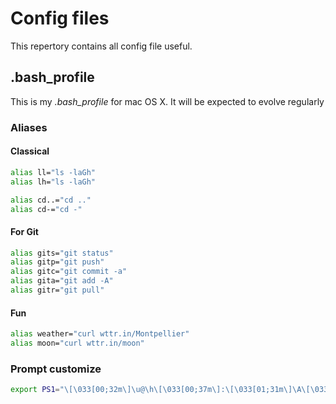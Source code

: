# Config files

This repertory contains all config file useful.

## .bash_profile

This is my *.bash_profile* for mac OS X.
It will be expected to evolve regularly

### Aliases

#### Classical

```bash
alias ll="ls -laGh"
alias lh="ls -laGh"

alias cd..="cd .."
alias cd-="cd -"
```

#### For Git

```bash
alias gits="git status"
alias gitp="git push"
alias gitc="git commit -a"
alias gita="git add -A"
alias gitr="git pull"
```

#### Fun

```bash
alias weather="curl wttr.in/Montpellier"
alias moon="curl wttr.in/moon"
```

### Prompt customize

```bash
export PS1="\[\033[00;32m\]\u@\h\[\033[00;37m\]:\[\033[01;31m\]\A\[\033[00;37m\]:\[\033[00;36m\]\w\[\033[00;37m\] \\$\[\033[0m\] "
```